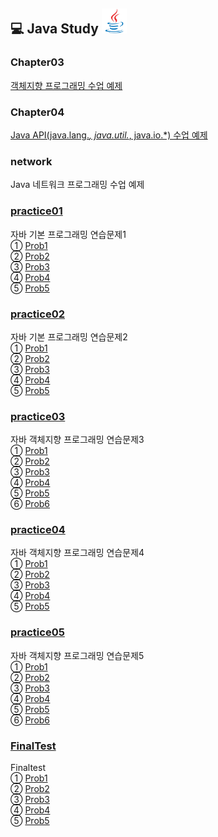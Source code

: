 ## :computer: Java Study <a href="https://www.java.com" target="_blank"> <img src="https://raw.githubusercontent.com/devicons/devicon/master/icons/java/java-original.svg" alt="java" width="40" height="40"/> </a>

### Chapter03
[객체지향 프로그래밍 수업 예제](https://github.com/STRnick/java-study/tree/master/chapter03/src/main/java)  

### Chapter04
[Java API(java.lang.*, java.util.*, java.io.*) 수업 예제](https://github.com/STRnick/java-study/tree/master/chapter04/src/main/java)  

### network
Java 네트워크 프로그래밍 수업 예제

### [practice01](https://github.com/STRnick/java-study/tree/master/practice01/docs)
자바 기본 프로그래밍 연습문제1  
① [Prob1](https://github.com/STRnick/java-study/blob/master/practice01/src/main/java/prob1/Prob1.java)  
② [Prob2](https://github.com/STRnick/java-study/blob/master/practice01/src/main/java/prob2/Prob2.java)  
③ [Prob3](https://github.com/STRnick/java-study/blob/master/practice01/src/main/java/prob3/Prob3.java)  
④ [Prob4](https://github.com/STRnick/java-study/blob/master/practice01/src/main/java/prob4/Prob4.java)  
⑤ [Prob5](https://github.com/STRnick/java-study/blob/master/practice01/src/main/java/prob5/Prob5.java)  

### [practice02](https://github.com/STRnick/java-study/tree/master/practice02/docs)  
자바 기본 프로그래밍 연습문제2  
① [Prob1](https://github.com/STRnick/java-study/blob/master/practice02/src/main/java/prob01/Prob01.java)  
② [Prob2](https://github.com/STRnick/java-study/blob/master/practice02/src/main/java/prob02/Prob02.java)  
③ [Prob3](https://github.com/STRnick/java-study/blob/master/practice02/src/main/java/prob03/Prob03.java)  
④ [Prob4](https://github.com/STRnick/java-study/blob/master/practice02/src/main/java/prob04/Prob04.java)  
⑤ [Prob5](https://github.com/STRnick/java-study/blob/master/practice02/src/main/java/prob05/Prob05.java)  

### [practice03](https://github.com/STRnick/java-study/tree/master/practice03/docs)  
자바 객체지향 프로그래밍 연습문제3  
① [Prob1](https://github.com/STRnick/java-study/blob/master/practice03/src/main/java/prob01/Member.java)  
② [Prob2](https://github.com/STRnick/java-study/tree/master/practice03/src/main/java/prob02)  
③ [Prob3](https://github.com/STRnick/java-study/tree/master/practice03/src/main/java/prob03)  
④ [Prob4](https://github.com/STRnick/java-study/tree/master/practice03/src/main/java/prob04)  
⑤ [Prob5](https://github.com/STRnick/java-study/tree/master/practice03/src/main/java/prob05)  
⑥ [Prob6](https://github.com/STRnick/java-study/tree/master/practice03/src/main/java/prob06)  

### [practice04](https://github.com/STRnick/java-study/tree/master/practice04/docs)  
자바 객체지향 프로그래밍 연습문제4  
① [Prob1](https://github.com/STRnick/java-study/tree/master/practice04/src/main/java/prob01)  
② [Prob2](https://github.com/STRnick/java-study/tree/master/practice04/src/main/java/prob02)  
③ [Prob3](https://github.com/STRnick/java-study/tree/master/practice04/src/main/java/prob03)  
④ [Prob4](https://github.com/STRnick/java-study/tree/master/practice04/src/main/java/prob04)  
⑤ [Prob5](https://github.com/STRnick/java-study/tree/master/practice04/src/main/java/prob05)  

### [practice05](https://github.com/STRnick/java-study/tree/master/Practice05/docs)
자바 객체지향 프로그래밍 연습문제5  
① [Prob1](https://github.com/STRnick/java-study/blob/master/Practice05/src/main/java/prob1/Sort.java)  
② [Prob2](https://github.com/STRnick/java-study/tree/master/Practice05/src/main/java/prob2)  
③ [Prob3](https://github.com/STRnick/java-study/tree/master/Practice05/src/main/java/prob3)  
④ [Prob4](https://github.com/STRnick/java-study/tree/master/Practice05/src/main/java/prob4)  
⑤ [Prob5](https://github.com/STRnick/java-study/tree/master/Practice05/src/main/java/prob5)  
⑥ [Prob6](https://github.com/STRnick/java-study/blob/master/Practice05/src/main/java/prob6/ShapeTest.java)  

### [FinalTest](https://github.com/STRnick/java-study/tree/master/finaltest/docs)  
Finaltest  
① [Prob1](https://github.com/STRnick/java-study/blob/master/finaltest/src/main/java/prob01/Gugudan.java)  
② [Prob2](https://github.com/STRnick/java-study/tree/master/finaltest/src/main/java/prob02)  
③ [Prob3](https://github.com/STRnick/java-study/tree/master/finaltest/src/main/java/prob03)  
④ [Prob4](https://github.com/STRnick/java-study/tree/master/finaltest/src/main/java/prob04)  
⑤ [Prob5](https://github.com/STRnick/java-study/tree/master/finaltest/src/main/java/prob05)  
